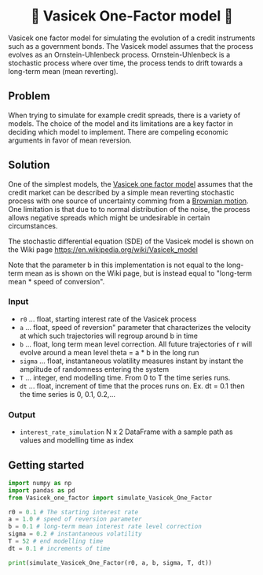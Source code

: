 <h1 align="center" style="border-botom: none">
  <b>
    🐍 Vasicek One-Factor model 🐍     
  </b>
</h1>

Vasicek one factor model for simulating the evolution of a credit instruments such as a government bonds. The Vasicek model assumes that the process evolves as an Ornstein-Uhlenbeck process. Ornstein-Uhlenbeck is a stochastic process where over time, the process tends to drift towards a long-term mean (mean reverting). 

## Problem
When trying to simulate for example credit spreads, there is a variety of models. The choice of the model and its limitations are a key factor in deciding which model to implement. There are compeling economic arguments in favor of mean reversion.  

## Solution
One of the simplest models, the [Vasicek one factor model](https://en.wikipedia.org/wiki/Vasicek_model) assumes that the credit market can be described by a simple mean reverting stochastic process with one source of uncertainty comming from a [Brownian motion](https://en.wikipedia.org/wiki/Brownian_motion). One limitation is that due to to normal distribution of the noise, the process allows negative spreads which might be undesirable in certain circumstances.

The stochastic differential equation (SDE) of the Vasicek model is shown on the Wiki page https://en.wikipedia.org/wiki/Vasicek_model 

Note that the parameter b in this implementation is not equal to the long-term mean as is shown on the Wiki page, but is instead equal to "long-term mean * speed of conversion".

### Input

  - `r0`    ... float, starting interest rate of the Vasicek process
  - `a`     ... float, speed of reversion" parameter that characterizes the velocity at which such trajectories will regroup around b in time
  - `b`     ... float, long term mean level correction. All future trajectories of r will evolve around a mean level theta = a * b in the long run
  - `sigma` ... float, instantaneous volatility measures instant by instant the amplitude of randomness entering the system
  - `T`     ... integer, end modelling time. From 0 to T the time series runs.
  - `dt`    ... float, increment of time that the proces runs on. Ex. dt = 0.1 then the time series is 0, 0.1, 0.2,...

### Output

 - `interest_rate_simulation` N x 2 DataFrame with a sample path as values and modelling time as index

## Getting started
```python
import numpy as np
import pandas as pd
from Vasicek_one_factor import simulate_Vasicek_One_Factor

r0 = 0.1 # The starting interest rate
a = 1.0 # speed of reversion parameter
b = 0.1 # long-term mean interest rate level correction
sigma = 0.2 # instantaneous volatility
T = 52 # end modelling time
dt = 0.1 # increments of time

print(simulate_Vasicek_One_Factor(r0, a, b, sigma, T, dt))
```
